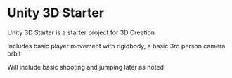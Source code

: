 # Unity 3D Starter

Unity 3D Starter is a starter project for 3D Creation

Includes basic player movement with rigidbody, a basic 3rd person camera orbit

Will include basic shooting and jumping later as noted